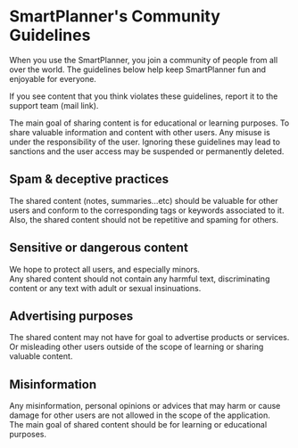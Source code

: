 # SmartPlanner's Community Guidelines

When you use the SmartPlanner, you join a community of people from all over the world. The guidelines below help keep SmartPlanner fun and enjoyable for everyone.

If you see content that you think violates these guidelines, report it to the support team (mail link).

The main goal of sharing content is for educational or learning purposes. To share valuable information and content with other users.
Any misuse is under the responsibility of the user. Ignoring these guidelines may lead to sanctions and the user access may be suspended or permanently deleted.
	
## Spam & deceptive practices

The shared content (notes, summaries...etc) should be valuable for other users and conform to the corresponding tags or keywords associated to it.\
Also, the shared content should not be repetitive and spaming for others.

	
## Sensitive or dangerous content 

We hope to protect all users, and especially minors.\
Any shared content should not contain any harmful text, discriminating content or any text with adult or sexual insinuations.

	
## Advertising purposes

The shared content may not have for goal to advertise products or services. Or misleading other users outside of the scope of learning or sharing valuable content.
	
## Misinformation

Any misinformation, personal opinions or advices that may harm or cause damage for other users are not allowed in the scope of the application.\
The main goal of shared content should be for learning or educational purposes.
